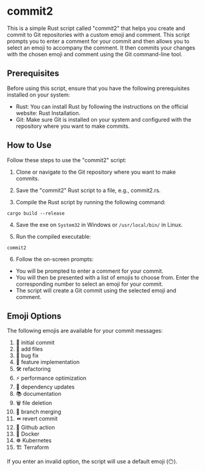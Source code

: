 # commit2

This is a simple Rust script called "commit2" that helps you create and commit to Git repositories with a custom emoji and comment. This script prompts you to enter a comment for your commit and then allows you to select an emoji to accompany the comment. It then commits your changes with the chosen emoji and comment using the Git command-line tool.

## Prerequisites

Before using this script, ensure that you have the following prerequisites installed on your system:

-   Rust: You can install Rust by following the instructions on the official website: Rust Installation.
-   Git: Make sure Git is installed on your system and configured with the repository where you want to make commits.

## How to Use

Follow these steps to use the "commit2" script:

1. Clone or navigate to the Git repository where you want to make commits.

2. Save the "commit2" Rust script to a file, e.g., commit2.rs.

3. Compile the Rust script by running the following command:

```shell
cargo build --release
```

4. Save the exe on `System32` in Windows or `/usr/local/bin/` in Linux.

5. Run the compiled executable:

```shell
commit2
```

6. Follow the on-screen prompts:

-   You will be prompted to enter a comment for your commit.
-   You will then be presented with a list of emojis to choose from. Enter the corresponding number to select an emoji for your commit.
-   The script will create a Git commit using the selected emoji and comment.

## Emoji Options

The following emojis are available for your commit messages:

1. 🚀 initial commit
2. 📁 add files
3. 🐛 bug fix
4. 🎉 feature implementation
5. 🛠️ refactoring
6. ⚡ performance optimization
7. 🔄 dependency updates
8. 📚 documentation
9. 🗑️ file deletion
10. 🌿 branch merging
11. ⏪ revert commit
12. 🤖 Github action
13. 🐋 Docker
14. ☸️ Kubernetes
15. 🏗️ Terraform

If you enter an invalid option, the script will use a default emoji (😶).
